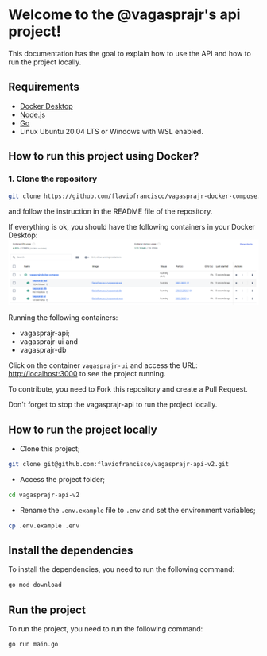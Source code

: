 # Welcome to the @vagasprajr's api project!

This documentation has the goal to explain how to use the API and how to run the project locally.

## Requirements

- [Docker Desktop](https://www.docker.com/products/docker-desktop/)
- [Node.js](https://nodejs.org/en/download/package-manager)
- [Go](https://golang.org/)
- Linux Ubuntu 20.04 LTS or Windows with WSL enabled.

## How to run this project using Docker?

### 1. Clone the repository

```bash
git clone https://github.com/flaviofrancisco/vagasprajr-docker-compose.git
```

and follow the instruction in the README file of the repository.

If everything is ok, you should have the following containers in your Docker Desktop:
![Docker Desktop](image.png)

Running the following containers:

- vagasprajr-api;
- vagasprajr-ui and
- vagasprajr-db

Click on the container `vagasprajr-ui` and access the URL: [http://localhost:3000](http://localhost:3000) to see the project running.

To contribute, you need to Fork this repository and create a Pull Request.

Don't forget to stop the vagasprajr-api to run the project locally.

## How to run the project locally

- Clone this project;

```bash
git clone git@github.com:flaviofrancisco/vagasprajr-api-v2.git
```

- Access the project folder;

```bash
cd vagasprajr-api-v2
```

- Rename the `.env.example` file to `.env` and set the environment variables;

```bash
cp .env.example .env
```

## Install the dependencies

To install the dependencies, you need to run the following command:

```bash
go mod download
```

## Run the project

To run the project, you need to run the following command:

```bash
go run main.go
```


